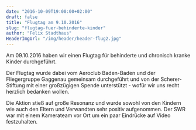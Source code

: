 ```yaml
---
date: "2016-10-09T19:00:00+02:00"
draft: false
title: "Flugtag am 9.10.2016"
slug: "flugtag-fuer-behinderte-kinder"
author: "Felix Stadthaus"
HeaderImgUrl: "/img/header/header-flug2.jpg"
---
```

Am 09.10.2016 haben wir einen Flugtag für behinderte und chronisch kranke Kinder durchgeführt.

Der Flugtag wurde dabei vom Aeroclub Baden-Baden und der Fliegergruppe Gaggenau gemeinsam durchgeführt und von der Scherer-Stiftung mit einer großzügigen Spende unterstützt - wofür wir uns recht herzlich bedanken wollen.<!--more-->

Die Aktion stieß auf große Resonanz und wurde sowohl von den Kindern wie auch den Eltern und Verwandten sehr positiv aufgenommen. Der SWR war mit einem Kamerateam vor Ort um ein paar Eindrücke auf Video festzuhalten.
